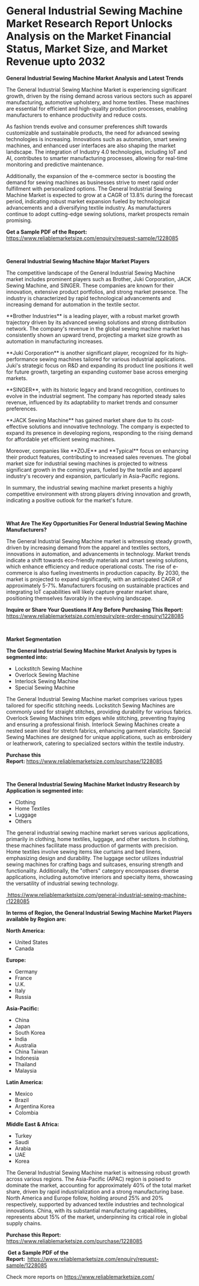 <p><h1>General Industrial Sewing Machine Market Research Report Unlocks Analysis on the Market Financial Status, Market Size, and Market Revenue upto 2032</h1></p><p><strong>General Industrial Sewing Machine Market Analysis and Latest Trends</strong></p>
<p><p>The General Industrial Sewing Machine Market is experiencing significant growth, driven by the rising demand across various sectors such as apparel manufacturing, automotive upholstery, and home textiles. These machines are essential for efficient and high-quality production processes, enabling manufacturers to enhance productivity and reduce costs. </p><p>As fashion trends evolve and consumer preferences shift towards customizable and sustainable products, the need for advanced sewing technologies is increasing. Innovations such as automation, smart sewing machines, and enhanced user interfaces are also shaping the market landscape. The integration of Industry 4.0 technologies, including IoT and AI, contributes to smarter manufacturing processes, allowing for real-time monitoring and predictive maintenance. </p><p>Additionally, the expansion of the e-commerce sector is boosting the demand for sewing machines as businesses strive to meet rapid order fulfillment with personalized options. The General Industrial Sewing Machine Market is expected to grow at a CAGR of 13.8% during the forecast period, indicating robust market expansion fueled by technological advancements and a diversifying textile industry. As manufacturers continue to adopt cutting-edge sewing solutions, market prospects remain promising.</p></p>
<p><strong>Get a Sample PDF of the Report:&nbsp;</strong> <a href="https://www.reliablemarketsize.com/enquiry/request-sample/1228085?utm_campaign=1939&utm_medium=2&utm_source=Github&utm_content=ia&utm_term=18022025&utm_id=general-industrial-sewing-machine">https://www.reliablemarketsize.com/enquiry/request-sample/1228085</a></p>
<p>&nbsp;</p>
<p><strong>General Industrial Sewing Machine Major Market Players</strong></p>
<p><p>The competitive landscape of the General Industrial Sewing Machine market includes prominent players such as Brother, Juki Corporation, JACK Sewing Machine, and SINGER. These companies are known for their innovation, extensive product portfolios, and strong market presence. The industry is characterized by rapid technological advancements and increasing demand for automation in the textile sector.</p><p>**Brother Industries** is a leading player, with a robust market growth trajectory driven by its advanced sewing solutions and strong distribution network. The company's revenue in the global sewing machine market has consistently shown an upward trend, projecting a market size growth as automation in manufacturing increases.</p><p>**Juki Corporation** is another significant player, recognized for its high-performance sewing machines tailored for various industrial applications. Juki's strategic focus on R&D and expanding its product line positions it well for future growth, targeting an expanding customer base across emerging markets.</p><p>**SINGER**, with its historic legacy and brand recognition, continues to evolve in the industrial segment. The company has reported steady sales revenue, influenced by its adaptability to market trends and consumer preferences.</p><p>**JACK Sewing Machine** has gained market share due to its cost-effective solutions and innovative technology. The company is expected to expand its presence in developing regions, responding to the rising demand for affordable yet efficient sewing machines.</p><p>Moreover, companies like **ZOJE** and **Typical** focus on enhancing their product features, contributing to increased sales revenues. The global market size for industrial sewing machines is projected to witness significant growth in the coming years, fueled by the textile and apparel industry's recovery and expansion, particularly in Asia-Pacific regions.</p><p>In summary, the industrial sewing machine market presents a highly competitive environment with strong players driving innovation and growth, indicating a positive outlook for the market's future.</p></p>
<p>&nbsp;</p>
<p><strong>What Are The Key Opportunities For General Industrial Sewing Machine Manufacturers?</strong></p>
<p><p>The General Industrial Sewing Machine market is witnessing steady growth, driven by increasing demand from the apparel and textiles sectors, innovations in automation, and advancements in technology. Market trends indicate a shift towards eco-friendly materials and smart sewing solutions, which enhance efficiency and reduce operational costs. The rise of e-commerce is also fueling investments in production capacity. By 2030, the market is projected to expand significantly, with an anticipated CAGR of approximately 5-7%. Manufacturers focusing on sustainable practices and integrating IoT capabilities will likely capture greater market share, positioning themselves favorably in the evolving landscape.</p></p>
<p><strong>Inquire or Share Your Questions If Any Before Purchasing This Report:</strong> <a href="https://www.reliablemarketsize.com/enquiry/pre-order-enquiry/1228085?utm_campaign=1939&utm_medium=2&utm_source=Github&utm_content=ia&utm_term=18022025&utm_id=general-industrial-sewing-machine">https://www.reliablemarketsize.com/enquiry/pre-order-enquiry/1228085</a></p>
<p>&nbsp;</p>
<p><strong>Market Segmentation</strong></p>
<p><strong>The General Industrial Sewing Machine Market Analysis by types is segmented into:</strong></p>
<p><ul><li>Lockstitch Sewing Machine</li><li>Overlock Sewing Machine</li><li>Interlock Sewing Machine</li><li>Special Sewing Machine</li></ul></p>
<p><p>The General Industrial Sewing Machine market comprises various types tailored for specific stitching needs. Lockstitch Sewing Machines are commonly used for straight stitches, providing durability for various fabrics. Overlock Sewing Machines trim edges while stitching, preventing fraying and ensuring a professional finish. Interlock Sewing Machines create a nested seam ideal for stretch fabrics, enhancing garment elasticity. Special Sewing Machines are designed for unique applications, such as embroidery or leatherwork, catering to specialized sectors within the textile industry.</p></p>
<p><strong>Purchase this Report:&nbsp;</strong><a href="https://www.reliablemarketsize.com/purchase/1228085?utm_campaign=1939&utm_medium=2&utm_source=Github&utm_content=ia&utm_term=18022025&utm_id=general-industrial-sewing-machine">https://www.reliablemarketsize.com/purchase/1228085</a></p>
<p>&nbsp;</p>
<p><strong>The General Industrial Sewing Machine Market Industry Research by Application is segmented into:</strong></p>
<p><ul><li>Clothing</li><li>Home Textiles</li><li>Luggage</li><li>Others</li></ul></p>
<p><p>The general industrial sewing machine market serves various applications, primarily in clothing, home textiles, luggage, and other sectors. In clothing, these machines facilitate mass production of garments with precision. Home textiles involve sewing items like curtains and bed linens, emphasizing design and durability. The luggage sector utilizes industrial sewing machines for crafting bags and suitcases, ensuring strength and functionality. Additionally, the "others" category encompasses diverse applications, including automotive interiors and specialty items, showcasing the versatility of industrial sewing technology.</p></p>
<p><a href="https://www.reliablemarketsize.com/general-industrial-sewing-machine-r1228085?utm_campaign=1939&utm_medium=2&utm_source=Github&utm_content=ia&utm_term=18022025&utm_id=general-industrial-sewing-machine">&nbsp;https://www.reliablemarketsize.com/general-industrial-sewing-machine-r1228085</a></p>
<p><strong>In terms of Region, the General Industrial Sewing Machine Market Players available by Region are:</strong></p>
<p>
    <p> <strong> North America: </strong>
        <ul>
            <li>United States</li>
            <li>Canada</li>
        </ul>
        </p> 
    <p> <strong> Europe: </strong>
        <ul>
            <li>Germany</li>
            <li>France</li>
            <li>U.K.</li>
            <li>Italy</li>
            <li>Russia</li>
        </ul>
        </p> 
    <p> <strong> Asia-Pacific: </strong>
        <ul>
            <li>China</li>
            <li>Japan</li>
            <li>South Korea</li>
            <li>India</li>
            <li>Australia</li>
            <li>China Taiwan</li>
            <li>Indonesia</li>
            <li>Thailand</li>
            <li>Malaysia</li>
        </ul>
        </p> 
    <p> <strong> Latin America: </strong>
        <ul>
            <li>Mexico</li>
            <li>Brazil</li>
            <li>Argentina Korea</li>
            <li>Colombia</li>
        </ul>
        </p> 
    <p> <strong> Middle East & Africa: </strong>
        <ul>
            <li>Turkey</li>
            <li>Saudi</li>
            <li>Arabia</li>
            <li>UAE</li>
            <li>Korea</li>
        </ul>
    </p>
    </p>
<p><p>The General Industrial Sewing Machine market is witnessing robust growth across various regions. The Asia-Pacific (APAC) region is poised to dominate the market, accounting for approximately 40% of the total market share, driven by rapid industrialization and a strong manufacturing base. North America and Europe follow, holding around 25% and 20% respectively, supported by advanced textile industries and technological innovations. China, with its substantial manufacturing capabilities, represents about 15% of the market, underpinning its critical role in global supply chains.</p></p>
<p><strong>Purchase this Report: </strong><a href="https://www.reliablemarketsize.com/purchase/1228085?utm_campaign=1939&utm_medium=2&utm_source=Github&utm_content=ia&utm_term=18022025&utm_id=general-industrial-sewing-machine">https://www.reliablemarketsize.com/purchase/1228085</a></p>
<p>&nbsp;<strong>Get a Sample PDF of the Report:&nbsp;&nbsp;</strong><a href="https://www.reliablemarketsize.com/enquiry/request-sample/1228085?utm_campaign=1939&utm_medium=2&utm_source=Github&utm_content=ia&utm_term=18022025&utm_id=general-industrial-sewing-machine">https://www.reliablemarketsize.com/enquiry/request-sample/1228085</a></p>
<p><strong></strong></p>
<p>Check more reports on <a href="https://www.reliablemarketsize.com/?utm_campaign=1939&utm_medium=2&utm_source=Github&utm_content=ia&utm_term=18022025&utm_id=general-industrial-sewing-machine">https://www.reliablemarketsize.com/</a></p>